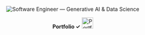 <div align="center">

<img
  src="https://readme-typing-svg.demolab.com?font=Inter&size=36&duration=1700&pause=800&color=FF1493&center=true&vCenter=true&width=1000&lines=A+I%E2%80%83%E2%80%83E+N+G+I+N+E+E+R;E+T+H+I+C+A+L%E2%80%83+H+A+C+K+E+R"
  alt="Software Engineer — Generative AI & Data Science"
/>
<p>
  <b> Portfolio ✓</b>
  <a href="https://portfolio-eta-flame-69.vercel.app/">
    <img src="https://cdn-icons-png.flaticon.com/16/7811/7811495.png" alt="Portfolio" width="30"/></a> 
</p>

</div>







